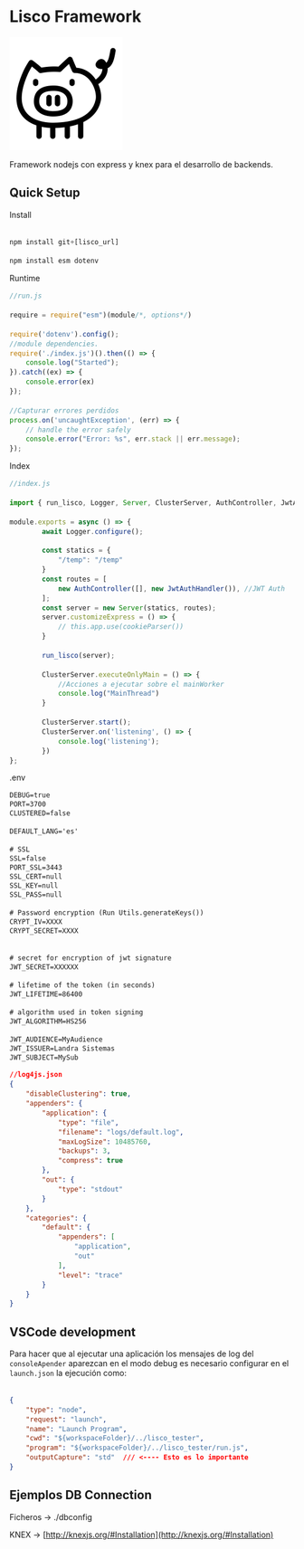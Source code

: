# Lisco Framework


![alt](./logo.png)

Framework nodejs con express y knex para el desarrollo de backends.


## Quick Setup

Install
``` javascript

npm install git+[lisco_url]

npm install esm dotenv

```

Runtime
``` javascript
//run.js

require = require("esm")(module/*, options*/)

require('dotenv').config();
//module dependencies.
require('./index.js')().then(() => {
    console.log("Started");
}).catch((ex) => {
    console.error(ex)
});

//Capturar errores perdidos
process.on('uncaughtException', (err) => {
    // handle the error safely
    console.error("Error: %s", err.stack || err.message);
});
```

Index
``` javascript
//index.js

import { run_lisco, Logger, Server, ClusterServer, AuthController, JwtAuthHandler } from 'lisco'

module.exports = async () => {
        await Logger.configure();

        const statics = {
            "/temp": "/temp"
        }
        const routes = [
            new AuthController([], new JwtAuthHandler()), //JWT Auth
        ];
        const server = new Server(statics, routes);
        server.customizeExpress = () => {
            // this.app.use(cookieParser())
        }

        run_lisco(server);

        ClusterServer.executeOnlyMain = () => {
            //Acciones a ejecutar sobre el mainWorker
            console.log("MainThread")
        }

        ClusterServer.start();
        ClusterServer.on('listening', () => {
            console.log('listening');
        })
};

```


.env
```
DEBUG=true
PORT=3700
CLUSTERED=false

DEFAULT_LANG='es'

# SSL
SSL=false
PORT_SSL=3443
SSL_CERT=null
SSL_KEY=null
SSL_PASS=null

# Password encryption (Run Utils.generateKeys())
CRYPT_IV=XXXX
CRYPT_SECRET=XXXX


# secret for encryption of jwt signature
JWT_SECRET=XXXXXX

# lifetime of the token (in seconds)
JWT_LIFETIME=86400

# algorithm used in token signing
JWT_ALGORITHM=HS256

JWT_AUDIENCE=MyAudience
JWT_ISSUER=Landra Sistemas
JWT_SUBJECT=MySub
```

``` json
//log4js.json
{
    "disableClustering": true,
    "appenders": {
        "application": {
            "type": "file",
            "filename": "logs/default.log",
            "maxLogSize": 10485760,
            "backups": 3,
            "compress": true
        },
        "out": {
            "type": "stdout"
        }
    },
    "categories": {
        "default": {
            "appenders": [
                "application",
                "out"
            ],
            "level": "trace"
        }
    }
}

```



## VSCode development

Para hacer que al ejecutar una aplicación los mensajes de log del `consoleApender` aparezcan en el modo debug es necesario configurar en el `launch.json` la ejecución como:

``` json

{
    "type": "node",
    "request": "launch",
    "name": "Launch Program",
    "cwd": "${workspaceFolder}/../lisco_tester",
    "program": "${workspaceFolder}/../lisco_tester/run.js",
    "outputCapture": "std"  /// <---- Esto es lo importante
}
```



## Ejemplos DB Connection

Ficheros -> ./dbconfig

KNEX -> [http://knexjs.org/#Installation](http://knexjs.org/#Installation)



